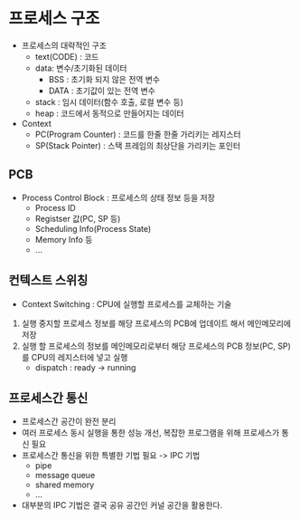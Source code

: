 # 프로세스 구조
- 프로세스의 대략적인 구조
    - text(CODE) : 코드
    - data: 변수/초기화된 데이터
        - BSS : 초기화 되지 않은 전역 변수
        - DATA : 초기값이 있는 전역 변수
    - stack : 임시 데이터(함수 호출, 로컬 변수 등)
    - heap : 코드에서 동적으로 만들어지는 데이터
- Context
    - PC(Program Counter) : 코드를 한줄 한줄 가리키는 레지스터
    - SP(Stack Pointer) : 스택 프레임의 최상단을 가리키는 포인터

## PCB
- Process Control Block : 프로세스의 상태 정보 등을 저장
    - Process ID
    - Registser 값(PC, SP 등)
    - Scheduling Info(Process State)
    - Memory Info 등
    - ...

## 컨텍스트 스위칭
- Context Switching : CPU에 실행할 프로세스를 교체하는 기술
1. 실행 중지할 프로세스 정보를 해당 프로세스의 PCB에 업데이트 해서 메인메모리에 저장
2. 실행 할 프로세스의 정보를 메인메모리로부터 해당 프로세스의 PCB 정보(PC, SP) 를 CPU의 레지스터에 넣고 실행
    - dispatch : ready -> running

## 프로세스간 통신
- 프로세스간 공간이 완전 분리
- 여러 프로세스 동시 실행을 통한 성능 개선, 복잡한 프로그램을 위해 프로세스가 통신 필요
- 프로세스간 통신을 위한 특별한 기법 필요 -> IPC 기법
    - pipe
    - message queue
    - shared memory
    - ...
- 대부분의 IPC 기법은 결국 공유 공간인 커널 공간을 활용한다.